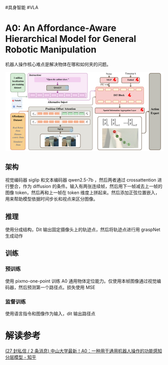 #具身智能 #VLA 

# A0: An Affordance-Aware Hierarchical Model for General Robotic Manipulation

机器人操作核心难点是解决物体在哪和如何夹的问题。

![](../../Attachments/A0_struction.png)

## 架构

视觉编码器 siglip 和文本编码器 qwen2.5-7b ，然后两者通过 crossattention 进行整合，作为 diffusion 的条件。输入有两张连续帧，然后用下一帧减去上一帧的图像 token，然后再和上一帧在 token 维度上拼起来。然后添加正弦位置嵌入，用来帮助模型依据时间步长和视点来区分图像。

## 推理

使用分成结构，Dit 输出固定摄像头上的轨迹点，然后将轨迹点进行用 graspNet 生成动作

## 训练
### 预训练

使用 pixmo-one-point 训练 A0 通用物体定位能力。仅使用本帧图像通过视觉编码器，然后预测第一个路径点。损失使用 MSE

### 监督训练

使用语言指令和图像作为输入，dit 输出路径点

# 解读参考

[(27 封私信 / 2 条消息) 中山大学最新！A0：一种用于通用机器人操作的功能感知分层模型 - 知乎](https://zhuanlan.zhihu.com/p/1897835035593250206)
